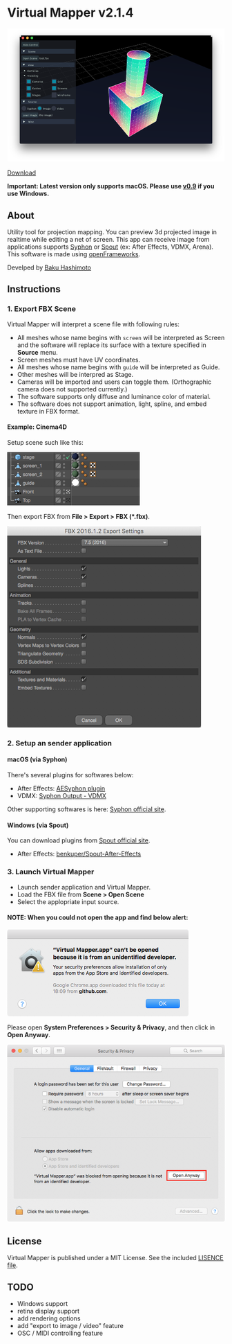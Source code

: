 # Virtual Mapper <!--VERSION-->v2.1.4<!--/VERSION-->

![](./doc/thumbnail.png)

[Download](https://github.com/baku89/VirtualMapper/releases)

**Important: Latest version only supports macOS. Please use [v0.9](https://github.com/baku89/VirtualMapper/releases/tag/v0.9) if you use Windows.**

## About

Utility tool for projection mapping. You can preview 3d projected image in realtime while editing a net of screen. This app can receive image from applications supports [Syphon](http://syphon.v002.info/) or [Spout](http://spout.zeal.co/) (ex: After Effects, VDMX, Arena). This software is made using [openFrameworks](http://openframeworks.cc/).

Develped by [Baku Hashimoto](http://baku89.com)

## Instructions

### 1. Export FBX Scene

Virtual Mapper will interpret a scene file with following rules:

 - All meshes whose name begins with `screen` will be interpreted as Screen and the software will replace its surface with a texture specified in **Source** menu.
 - Screen meshes must have UV coordinates.
 - All meshes whose name begins with `guide` will be interpreted as Guide.
 - Other meshes will be interpred as Stage.
 - Cameras will be imported and users can toggle them. (Orthographic camera does not supported currently.)
 - The software supports only diffuse and luminance color of material.
 - The software does not support animation, light, spline, and embed texture in FBX format.

#### Example: Cinema4D

Setup scene such like this:

![](./doc/c4d_object_tree.png)

Then export FBX from **File > Export > FBX (\*.fbx)**.

![](./doc/c4d_export_dialog.png)


### 2. Setup an sender application

#### macOS (via Syphon)

There's several plugins for softwares below:

* After Effects: [AESyphon plugin](http://tobiasebsen.dk/experiments/aesyphon/)
* VDMX: [Syphon Output - VDMX](http://vdmx.vidvox.net/tutorials/syphon-output)

Other supporting softwares is here: [Syphon official site](http://syphon.v002.info/).

#### Windows (via Spout)


You can download plugins from [Spout official site](http://spout.zeal.co/).

* After Effects: [benkuper/Spout-After-Effects](https://github.com/benkuper/Spout-AfterEffects)

### 3. Launch Virtual Mapper

* Launch sender application and Virtual Mapper.
* Load the FBX file from **Scene > Open Scene**
* Select the applopriate input source.

#### NOTE: When you could not open the app and find below alert:

![](./doc/unidentified_alert.png)

Please open **System Preferences > Security & Privacy**, and then click in **Open Anyway**.

![](./doc/unidentified_open-anyway.png)

<!--I uploaded [tutorial (when using After Effects as sender on mac)](https://vimeo.com/117640423).-->

## License

Virtual Mapper is published under a MIT License. See the included [LISENCE file](./LICENSE).

## TODO

* Windows support
* retina display support
* add rendering options
* add "export to image / video" feature
* OSC / MIDI controlling feature
